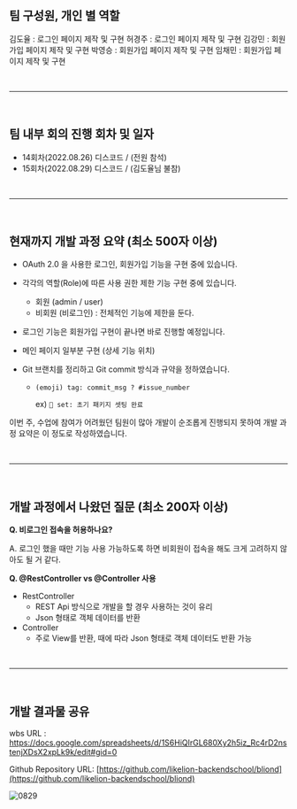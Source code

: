 ## 팀 구성원, 개인 별 역할

김도율 : 로그인 페이지 제작 및 구현
허경주 : 로그인 페이지 제작 및 구현
김강민 : 회원가입 페이지 제작 및 구현
박영승 : 회원가입 페이지 제작 및 구현
임채민 : 회원가입 페이지 제작 및 구현

<br/>

---
<br/>


## 팀 내부 회의 진행 회차 및 일자

- 14회차(2022.08.26) 디스코드 / (전원 참석)
- 15회차(2022.08.29) 디스코드 / (김도율님 불참)


<br/>

---
<br/>


## 현재까지 개발 과정 요약 (최소 500자 이상)

- OAuth 2.0 을 사용한 로그인, 회원가입 기능을 구현 중에 있습니다.
- 각각의 역할(Role)에 따른 사용 권한 제한 기능 구현 중에 있습니다.
    - 회원 (admin / user)
    - 비회원 (비로그인) : 전체적인 기능에 제한을 둔다.
- 로그인 기능은 회원가입 구현이 끝나면 바로 진행할 예정입니다.
- 메인 페이지 일부분 구현 (상세 기능 위치)

- Git 브랜치를 정리하고 Git commit 방식과 규약을 정하였습니다.
    - `(emoji) tag: commit_msg ? #issue_number`
        
        ex) `🍋 set: 초기 패키지 셋팅 완료`
        

이번 주, 수업에 참여가 어려웠던 팀원이 많아 개발이 순조롭게 진행되지 못하여 개발 과정 요약은 이 정도로 작성하였습니다.


<br/>

---
<br/>


## 개발 과정에서 나왔던 질문 (최소 200자 이상)

**Q. 비로그인 접속을 허용하나요?**

A. 로그인 했을 때만 기능 사용 가능하도록 하면 비회원이 접속을 해도 크게 고려하지 않아도 될 거 같다.

**Q. @RestController vs @Controller 사용**

- RestController
    - REST Api 방식으로 개발을 할 경우 사용하는 것이 유리
    - Json 형태로 객체 데이터를 반환
- Controller
    - 주로 View를 반환, 때에 따라 Json 형태로 객체 데이터도 반환 가능


<br/>

---
<br/>


## 개발 결과물 공유

wbs URL : https://docs.google.com/spreadsheets/d/1S6HiQIrGL680Xy2h5iz_Rc4rD2nstenjXDsX2xpLk9k/edit#gid=0

Github Repository URL: [https://github.com/likelion-backendschool/bliond](https://github.com/likelion-backendschool/bliond)

![0829](https://user-images.githubusercontent.com/27273017/187173259-7eacb488-72bf-4b72-b33a-48c7e122d716.png)
